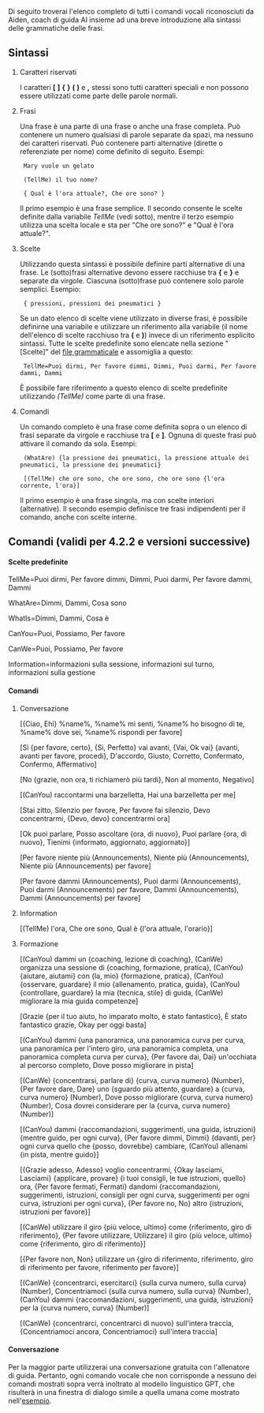 Di seguito troverai l'elenco completo di tutti i comandi vocali riconosciuti da Aiden, coach di guida AI insieme ad una breve introduzione alla sintassi delle grammatiche delle frasi.

## Sintassi

1. Caratteri riservati

   I caratteri **[** **]** **{** **}** **(** **)** e **,** stessi sono tutti caratteri speciali e non possono essere utilizzati come parte delle parole normali.
   
2. Frasi

   Una frase è una parte di una frase o anche una frase completa. Può contenere un numero qualsiasi di parole separate da spazi, ma nessuno dei caratteri riservati. Può contenere parti alternative (dirette o referenziate per nome) come definito di seguito. Esempi:
   
		Mary vuole un gelato

		(TellMe) il tuo nome?
		
		{ Qual è l'ora attuale?, Che ore sono? }
		
   Il primo esempio è una frase semplice. Il secondo consente le scelte definite dalla variabile *TellMe* (vedi sotto), mentre il terzo esempio utilizza una scelta locale e sta per "Che ore sono?" e "Qual è l'ora attuale?".


3. Scelte

   Utilizzando questa sintassi è possibile definire parti alternative di una frase. Le (sotto)frasi alternative devono essere racchiuse tra **{** e **}** e separate da virgole. Ciascuna (sotto)frase può contenere solo parole semplici. Esempio:
   
		{ pressioni, pressioni dei pneumatici }

	Se un dato elenco di scelte viene utilizzato in diverse frasi, è possibile definirne una variabile e utilizzare un riferimento alla variabile (il nome dell'elenco di scelte racchiuso tra **(** e **)**) invece di un riferimento esplicito sintassi. Tutte le scelte predefinite sono elencate nella sezione "[Scelte]" del [file grammaticale](https://github.com/SeriousOldMan/Simulator-Controller/blob/main/Sources/Assistants/Grammars/Race%20Engineer.grammars.it) e assomiglia a questo:

		TellMe=Puoi dirmi, Per favore dimmi, Dimmi, Puoi darmi, Per favore dammi, Dammi

   È possibile fare riferimento a questo elenco di scelte predefinite utilizzando *(TellMe)* come parte di una frase.

4. Comandi

   Un comando completo è una frase come definita sopra o un elenco di frasi separate da virgole e racchiuse tra **[** e **]**. Ognuna di queste frasi può attivare il comando da sola. Esempi:

		(WhatAre) {la pressione dei pneumatici, la pressione attuale dei pneumatici, la pressione dei pneumatici}
		
		[(TellMe) che ore sono, che ore sono, che ore sono {l'ora corrente, l'ora}]

   Il primo esempio è una frase singola, ma con scelte interiori (alternative). Il secondo esempio definisce tre frasi indipendenti per il comando, anche con scelte interne.

## Comandi (validi per 4.2.2 e versioni successive)

#### Scelte predefinite

TellMe=Puoi dirmi, Per favore dimmi, Dimmi, Puoi darmi, Per favore dammi, Dammi

WhatAre=Dimmi, Dammi, Cosa sono

WhatIs=Dimmi, Dammi, Cosa è

CanYou=Puoi, Possiamo, Per favore

CanWe=Puoi, Possiamo, Per favore

Information=informazioni sulla sessione, informazioni sul turno, informazioni sulla gestione

#### Comandi

1.  Conversazione

	[{Ciao, Ehi} %name%, %name% mi senti, %name% ho bisogno di te, %name% dove sei, %name% rispondi per favore]

	[Sì {per favore, certo}, {Sì, Perfetto} vai avanti, {Vai, Ok vai} {avanti, avanti per favore, procedi}, D'accordo, Giusto, Corretto, Confermato, Confermo, Affermativo]

	[No {grazie, non ora, ti richiamerò più tardi}, Non al momento, Negativo]

	[(CanYou) raccontarmi una barzelletta, Hai una barzelletta per me]

	[Stai zitto, Silenzio per favore, Per favore fai silenzio, Devo concentrarmi, {Devo, devo} concentrarmi ora]
	
	[Ok puoi parlare, Posso ascoltare {ora, di nuovo}, Puoi parlare {ora, di nuovo}, Tienimi {informato, aggiornato, aggiornato}]

	[Per favore niente più (Announcements), Niente più (Announcements), Niente più (Announcements) per favore]

	[Per favore dammi (Announcements), Puoi darmi (Announcements), Puoi darmi (Announcements) per favore, Dammi (Announcements), Dammi (Announcements) per favore]

2.  Information

	[(TellMe) l'ora, Che ore sono, Qual è {l'ora attuale, l'orario}]

3.  Formazione

	[(CanYou) dammi un {coaching, lezione di coaching}, (CanWe) organizza una sessione di {coaching, formazione, pratica}, (CanYou) {aiutare, aiutami} con {la, mio} {formazione, pratica}, (CanYou) {osservare, guardare} il mio {allenamento, pratica, guida}, (CanYou) {controllare, guardare} la mia {tecnica, stile} di guida, (CanWe) migliorare la mia guida competenze]

	[Grazie {per il tuo aiuto, ho imparato molto, è stato fantastico}, È stato fantastico grazie, Okay per oggi basta]

	[(CanYou) dammi {una panoramica, una panoramica curva per curva, una panoramica per l'intero giro, una panoramica completa, una panoramica completa curva per curva}, {Per favore dai, Dai} un'occhiata al percorso completo, Dove posso migliorare in pista]

	[(CanWe) {concentrarsi, parlare di} {curva, curva numero} (Number), {Per favore dare, Dare} uno {sguardo più attento, guardare} a {curva, curva numero} (Number), Dove posso migliorare {curva, curva numero} (Number), Cosa dovrei considerare per la {curva, curva numero} (Number)]

	[(CanYou) dammi {raccomandazioni, suggerimenti, una guida, istruzioni} {mentre guido, per ogni curva}, {Per favore dimmi, Dimmi} {davanti, per} ogni curva quello che {posso, dovrebbe} cambiare, (CanYou) allenami {in pista, mentre guido}]

	[{Grazie adesso, Adesso} voglio concentrarmi, {Okay lasciami, Lasciami} {applicare, provare} {i tuoi consigli, le tue istruzioni, quello} ora, {Per favore fermati, Fermati} dandomi {raccomandazioni, suggerimenti, istruzioni, consigli per ogni curva, suggerimenti per ogni curva, istruzioni per ogni curva}, {Per favore no, No} altro {istruzioni, istruzioni per favore}]

	[(CanWe) utilizzare il giro {più veloce, ultimo} come {riferimento, giro di riferimento}, {Per favore utilizzare, Utilizzare} il giro {più veloce, ultimo} come {riferimento, giro di riferimento}]

	[{Per favore non, Non} utilizzare un {giro di riferimento, riferimento, giro di riferimento per favore, riferimento per favore}]
	
	[(CanWe) {concentrarci, esercitarci} {sulla curva numero, sulla curva} (Number), Concentriamoci {sulla curva numero, sulla curva} (Number), (CanYou) dammi {raccomandazioni, suggerimenti, una guida, istruzioni} per la {curva numero, curva} (Number)]
	
	[(CanWe) {concentrarci, concentrarci di nuovo} sull'intera traccia, {Concentriamoci ancora, Concentriamoci} sull'intera traccia]

#### Conversazione

Per la maggior parte utilizzerai una conversazione gratuita con l'allenatore di guida. Pertanto, ogni comando vocale che non corrisponde a nessuno dei comandi mostrati sopra verrà inoltrato al modello linguistico GPT, che risulterà in una finestra di dialogo simile a quella umana come mostrato nell'[esempio](https://github.com/SeriousOldMan/Simulator-Controller/wiki/AI-Driving-Coach#a-typical-dialog).